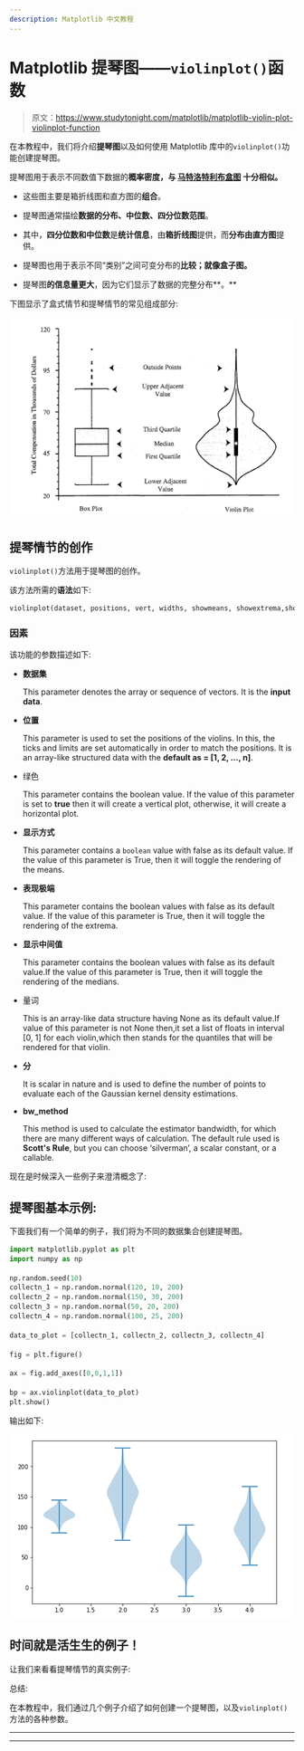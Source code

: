 ```yaml
---
description: Matplotlib 中文教程
---
```


# Matplotlib 提琴图——`violinplot()`函数

> 原文：<https://www.studytonight.com/matplotlib/matplotlib-violin-plot-violinplot-function>

在本教程中，我们将介绍**提琴图**以及如何使用 Matplotlib 库中的`violinplot()`功能创建提琴图。

提琴图用于表示不同数值下数据的**概率密度，与 **[马特洛特利布盒图](https://www.studytonight.com/matplotlib/matplotlib-box-plot-boxplot-function)** 十分相似。**

*   这些图主要是箱折线图和直方图的**组合**。

*   提琴图通常描绘**数据的分布、中位数、四分位数范围**。

*   其中，**四分位数和中位数**是**统计信息**，由**箱折线图**提供，而**分布由直方图**提供。

*   提琴图也用于表示不同“类别”之间可变分布的**比较；就像盒子图。**

*   提琴图**的信息量更大**，因为它们显示了数据的完整分布**。**

下图显示了盒式情节和提琴情节的常见组成部分:

**![box plot and violin plot in matplotlib](img/223ea741a721c9504970bf2997bef4d7.png)**

## 提琴情节的创作

`violinplot()`方法用于提琴图的创作。

该方法所需的**语法**如下:

```py
violinplot(dataset, positions, vert, widths, showmeans, showextrema,showmedians,quantiles,points=1, bw_method, *, data)
```

### 因素

该功能的参数描述如下:

*   **数据集**

    This parameter denotes the array or sequence of vectors. It is the **input data**.
*   **位置**

    This parameter is used to set the positions of the violins. In this, the ticks and limits are set automatically in order to match the positions. It is an array-like structured data with the **default as = [1, 2, …, n]**.
*   绿色

    This parameter contains the boolean value. If the value of this parameter is set to **true** then it will create a vertical plot, otherwise, it will create a horizontal plot.
*   **显示方式**

    This parameter contains a `boolean` value with false as its default value. If the value of this parameter is True, then it will toggle the rendering of the means.
*   **表现极端**

    This parameter contains the boolean values with false as its default value. If the value of this parameter is True, then it will toggle the rendering of the extrema.
*   **显示中间值**

    This parameter contains the boolean values with false as its default value.If the value of this parameter is True, then it will toggle the rendering of the medians.
*   量词

    This is an array-like data structure having None as its default value.If value of this parameter is not None then,it set a list of floats in interval [0, 1] for each violin,which then stands for the quantiles that will be rendered for that violin.
*   **分**

    It is scalar in nature and is used to define the number of points to evaluate each of the Gaussian kernel density estimations.
*   **bw_method**

    This method is used to calculate the estimator bandwidth, for which there are many different ways of calculation. The default rule used is **Scott's Rule**, but you can choose ‘silverman’, a scalar constant, or a callable.

现在是时候深入一些例子来澄清概念了:

## 提琴图基本示例:

下面我们有一个简单的例子，我们将为不同的数据集合创建提琴图。

```py
import matplotlib.pyplot as plt
import numpy as np

np.random.seed(10)
collectn_1 = np.random.normal(120, 10, 200)
collectn_2 = np.random.normal(150, 30, 200)
collectn_3 = np.random.normal(50, 20, 200)
collectn_4 = np.random.normal(100, 25, 200)

data_to_plot = [collectn_1, collectn_2, collectn_3, collectn_4]

fig = plt.figure()

ax = fig.add_axes([0,0,1,1])

bp = ax.violinplot(data_to_plot)
plt.show()
```

输出如下:

![violin plot example matplotlib](img/d32299ef91fa5b5acbb4db1d88f00a34.png)

## 时间就是活生生的例子！

让我们来看看提琴情节的真实例子:

总结:

在本教程中，我们通过几个例子介绍了如何创建一个提琴图，以及`violinplot()`方法的各种参数。

* * *

* * *